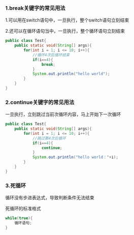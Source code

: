 ### 1.break关键字的常见用法

1.可以用在switch语句中，一旦执行，整个switch语句立刻结束

2.还可以在循环语句当中，一旦执行，整个循环语句立刻结束

```java
public class Test{
    public static void(String[] args){
        for(int i = 1; i <= 10; i++){
            //循环4次后循环结束
            if(i==4){
                break;
            }
            System.out.println("hello world");
        }
    }
}
```

### 2.continue关键字的常见用法

一旦执行，立刻跳过当前次循环内容，马上开始下一次循环

```java
public class Test{
    public static void(String[] args){
        for(int i = 1; i <= 10; i++){
            //跳过第4次后循环
            if(i==4){
                continue;
            }
            System.out.println("hello world："+i);
        }
    }
}
```

### 3.死循环

循环没有步进表达式，导致判断条件无法结束

死循环的标准格式

```java
while(true){
    循环语句;
}
```

